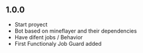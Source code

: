 ## 1.0.0
* Start proyect
* Bot based on mineflayer and their dependencies
* Have difent jobs / Behavior
* First Functionaly Job Guard added
